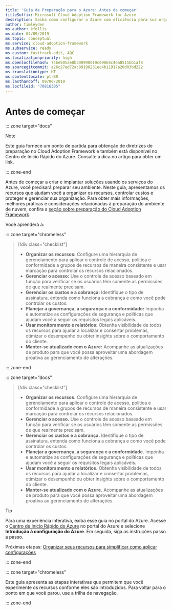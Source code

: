 ```yaml
---
title: 'Guia de Preparação para o Azure: Antes de começar'
titleSuffix: Microsoft Cloud Adoption Framework for Azure
description: Saiba como configurar o Azure com eficiência para sua organização com orientações passo a passo.
author: timleyden
ms.author: kfollis
ms.date: 04/09/2019
ms.topic: conceptual
ms.service: cloud-adoption-framework
ms.subservice: ready
ms.custom: fasttrack-edit, AQC
ms.localizationpriority: high
ms.openlocfilehash: 746e505ae0b390990019c09864c46a8515bb1af8
ms.sourcegitcommit: a26c27ed72ac89198231ec4b11917a20d03bd222
ms.translationtype: HT
ms.contentlocale: pt-BR
ms.lasthandoff: 09/06/2019
ms.locfileid: "70816305"
---
```

# <a name="before-you-start"></a>Antes de começar

::: zone target="docs"
> [!NOTE]
> Este guia fornece um ponto de partida para obtenção de diretrizes de preparação no Cloud Adoption Framework e também está disponível no Centro de Início Rápido do Azure. Consulte a dica no artigo para obter um link.

::: zone-end

Antes de começar a criar e implantar soluções usando os serviços do Azure, você precisará preparar seu ambiente. Neste guia, apresentamos os recursos que ajudam você a organizar os recursos, controlar custos e proteger e gerenciar sua organização. Para obter mais informações, melhores práticas e considerações relacionadas à preparação do ambiente de nuvem, confira a [seção sobre preparação do Cloud Adoption Framework](../index.md).

Você aprenderá a:

::: zone target="chromeless"

> [!div class="checklist"]
>
> - **Organizar os recursos:** Configure uma hierarquia de gerenciamento para aplicar o controle de acesso, política e conformidade a grupos de recursos de maneira consistente e usar marcação para controlar os recursos relacionados.
> - **Gerenciar o acesso:** Use o controle de acesso baseado em função para verificar se os usuários têm somente as permissões de que realmente precisam.
> - **Gerenciar os custos e a cobrança:** Identifique o tipo de assinatura, entenda como funciona a cobrança e como você pode controlar os custos.
> - **Planejar a governança, a segurança e a conformidade:** Imponha e automatize as configurações de segurança e políticas que ajudam você a seguir os requisitos legais aplicáveis.
> - **Usar monitoramento e relatórios:** Obtenha visibilidade de todos os recursos para ajudar a localizar e consertar problemas, otimizar o desempenho ou obter insights sobre o comportamento do cliente.
> - **Manter-se atualizado com o Azure:** Acompanhe as atualizações de produto para que você possa aproveitar uma abordagem proativa ao gerenciamento de alterações.

::: zone-end

::: zone target="docs"

> [!div class="checklist"]
>
> - **Organizar os recursos.** Configure uma hierarquia de gerenciamento para aplicar o controle de acesso, política e conformidade a grupos de recursos de maneira consistente e usar marcação para controlar os recursos relacionados.
> - **Gerenciar o acesso.** Use o controle de acesso baseado em função para verificar se os usuários têm somente as permissões de que realmente precisam.
> - **Gerenciar os custos e a cobrança.** Identifique o tipo de assinatura, entenda como funciona a cobrança e como você pode controlar os custos.
> - **Planejar a governança, a segurança e a conformidade.** Imponha e automatize as configurações de segurança e políticas que ajudam você a seguir os requisitos legais aplicáveis.
> - **Usar monitoramento e relatórios.** Obtenha visibilidade de todos os recursos para ajudar a localizar e consertar problemas, otimizar o desempenho ou obter insights sobre o comportamento do cliente.
> - **Manter-se atualizado com o Azure.** Acompanhe as atualizações de produto para que você possa aproveitar uma abordagem proativa ao gerenciamento de alterações.

> [!TIP]
> Para uma experiência interativa, exiba esse guia no portal do Azure. Acesse o [Centro de Início Rápido do Azure](https://portal.azure.com/?feature.quickstart=true#blade/Microsoft_Azure_Resources/QuickstartCenterBlade) no portal do Azure e selecione **Introdução à configuração do Azure**. Em seguida, siga as instruções passo a passo.

Próximas etapas: [Organizar seus recursos para simplificar como aplicar configurações](./organize-resources.md)

::: zone-end

::: zone target="chromeless"

Este guia apresenta as etapas interativas que permitem que você experimente os recursos conforme eles são introduzidos. Para voltar para o ponto em que você parou, use a trilha de navegação.

::: zone-end
